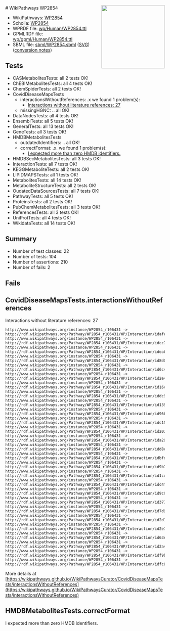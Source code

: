 <img style="float: right; width: 200px" src="../logo.png" />
# WikiPathways WP2854

* WikiPathways: [WP2854](https://identifiers.org/wikipathways:WP2854)
* Scholia: [WP2854](https://scholia.toolforge.org/wikipathways/WP2854)
* WPRDF file: [wp/Human/WP2854.ttl](../wp/Human/WP2854.ttl)
* GPMLRDF file: [wp/gpml/Human/WP2854.ttl](../wp/gpml/Human/WP2854.ttl)
* SBML file: [sbml/WP2854.sbml](../sbml/WP2854.sbml) ([SVG](../sbml/WP2854.svg)) ([conversion notes](../sbml/WP2854.txt))

## Tests
* CASMetabolitesTests: all 2 tests OK!
* ChEBIMetabolitesTests: all 4 tests OK!
* ChemSpiderTests: all 2 tests OK!
* CovidDiseaseMapsTests
    * interactionsWithoutReferences: .x we found 1 problem(s):
        * [Interactions without literature references: 27](#9701cd07)
    * missingHGNC: .. all OK!
* DataNodesTests: all 4 tests OK!
* EnsemblTests: all 5 tests OK!
* GeneralTests: all 13 tests OK!
* GeneTests: all 3 tests OK!
* HMDBMetabolitesTests
    * outdatedIdentifiers: .. all OK!
    * correctFormat: .x. we found 1 problem(s):
        * [I expected more than zero HMDB identifiers.](#ad154c1e)
* HMDBSecMetabolitesTests: all 3 tests OK!
* InteractionTests: all 7 tests OK!
* KEGGMetaboliteTests: all 2 tests OK!
* LIPIDMAPSTests: all 1 tests OK!
* MetabolitesTests: all 14 tests OK!
* MetaboliteStructureTests: all 2 tests OK!
* OudatedDataSourcesTests: all 7 tests OK!
* PathwayTests: all 5 tests OK!
* ProteinsTests: all 2 tests OK!
* PubChemMetabolitesTests: all 3 tests OK!
* ReferencesTests: all 3 tests OK!
* UniProtTests: all 4 tests OK!
* WikidataTests: all 14 tests OK!


## Summary

* Number of test classes: 22
* Number of tests: 104
* Number of assertions: 210
* Number of fails: 2

## Fails

<a name="9701cd07" />

## CovidDiseaseMapsTests.interactionsWithoutReferences

Interactions without literature references: 27
```
http://www.wikipathways.org/instance/WP2854_r106431 -> http://rdf.wikipathways.org/Pathway/WP2854_r106431/WP/Interaction/idafe51d16
http://www.wikipathways.org/instance/WP2854_r106431 -> http://rdf.wikipathways.org/Pathway/WP2854_r106431/WP/Interaction/idcc767638
http://www.wikipathways.org/instance/WP2854_r106431 -> http://rdf.wikipathways.org/Pathway/WP2854_r106431/WP/Interaction/ideab33fe
http://www.wikipathways.org/instance/WP2854_r106431 -> http://rdf.wikipathways.org/Pathway/WP2854_r106431/WP/Interaction/id8d07267b
http://www.wikipathways.org/instance/WP2854_r106431 -> http://rdf.wikipathways.org/Pathway/WP2854_r106431/WP/Interaction/id6c4a9b88
http://www.wikipathways.org/instance/WP2854_r106431 -> http://rdf.wikipathways.org/Pathway/WP2854_r106431/WP/Interaction/id2e4fdeec
http://www.wikipathways.org/instance/WP2854_r106431 -> http://rdf.wikipathways.org/Pathway/WP2854_r106431/WP/Interaction/id16cc8e0
http://www.wikipathways.org/instance/WP2854_r106431 -> http://rdf.wikipathways.org/Pathway/WP2854_r106431/WP/Interaction/iddc90ec24
http://www.wikipathways.org/instance/WP2854_r106431 -> http://rdf.wikipathways.org/Pathway/WP2854_r106431/WP/Interaction/id139ec6a6
http://www.wikipathways.org/instance/WP2854_r106431 -> http://rdf.wikipathways.org/Pathway/WP2854_r106431/WP/Interaction/id96bcac66
http://www.wikipathways.org/instance/WP2854_r106431 -> http://rdf.wikipathways.org/Pathway/WP2854_r106431/WP/Interaction/idc151bef8
http://www.wikipathways.org/instance/WP2854_r106431 -> http://rdf.wikipathways.org/Pathway/WP2854_r106431/WP/Interaction/id20315a91
http://www.wikipathways.org/instance/WP2854_r106431 -> http://rdf.wikipathways.org/Pathway/WP2854_r106431/WP/Interaction/ida2964802
http://www.wikipathways.org/instance/WP2854_r106431 -> http://rdf.wikipathways.org/Pathway/WP2854_r106431/WP/Interaction/idd8cb5782
http://www.wikipathways.org/instance/WP2854_r106431 -> http://rdf.wikipathways.org/Pathway/WP2854_r106431/WP/Interaction/idbfd493dd
http://www.wikipathways.org/instance/WP2854_r106431 -> http://rdf.wikipathways.org/Pathway/WP2854_r106431/WP/Interaction/id9b749d6d
http://www.wikipathways.org/instance/WP2854_r106431 -> http://rdf.wikipathways.org/Pathway/WP2854_r106431/WP/Interaction/id1cd12f50
http://www.wikipathways.org/instance/WP2854_r106431 -> http://rdf.wikipathways.org/Pathway/WP2854_r106431/WP/Interaction/idc4fa6cb7
http://www.wikipathways.org/instance/WP2854_r106431 -> http://rdf.wikipathways.org/Pathway/WP2854_r106431/WP/Interaction/id9c98b82e
http://www.wikipathways.org/instance/WP2854_r106431 -> http://rdf.wikipathways.org/Pathway/WP2854_r106431/WP/Interaction/id3777b293
http://www.wikipathways.org/instance/WP2854_r106431 -> http://rdf.wikipathways.org/Pathway/WP2854_r106431/WP/Interaction/id7d9535d0
http://www.wikipathways.org/instance/WP2854_r106431 -> http://rdf.wikipathways.org/Pathway/WP2854_r106431/WP/Interaction/id2d1ddc5c
http://www.wikipathways.org/instance/WP2854_r106431 -> http://rdf.wikipathways.org/Pathway/WP2854_r106431/WP/Interaction/id2e7833e1
http://www.wikipathways.org/instance/WP2854_r106431 -> http://rdf.wikipathways.org/Pathway/WP2854_r106431/WP/Interaction/id63e5ba7d
http://www.wikipathways.org/instance/WP2854_r106431 -> http://rdf.wikipathways.org/Pathway/WP2854_r106431/WP/Interaction/id2a4d9be6
http://www.wikipathways.org/instance/WP2854_r106431 -> http://rdf.wikipathways.org/Pathway/WP2854_r106431/WP/Interaction/idf9ba1782
http://www.wikipathways.org/instance/WP2854_r106431 -> http://rdf.wikipathways.org/Pathway/WP2854_r106431/WP/Interaction/idfc8bc572
```

More details at [https://wikipathways.github.io/WikiPathwaysCurator/CovidDiseaseMapsTests/interactionsWithoutReferences](https://wikipathways.github.io/WikiPathwaysCurator/CovidDiseaseMapsTests/interactionsWithoutReferences)

<a name="ad154c1e" />

## HMDBMetabolitesTests.correctFormat

I expected more than zero HMDB identifiers.
